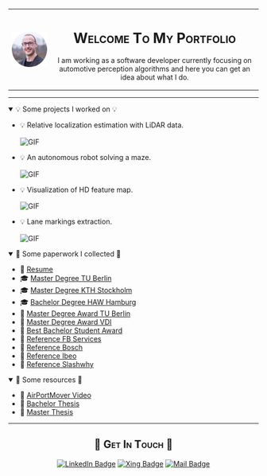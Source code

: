<table border="0">
 <tr>
    <td>
      <img align="center" alt="me" src="media/me.png" width=200px />
    </td>
    <td>
      <h1 align="center" style="font-variant: small-caps"> Welcome To My Portfolio </h1>
      <p align="center" > I am working as a software developer currently focusing on automotive perception algorithms and here you can get an idea about what I do. </p>
    </td>
 </tr>
</table>

---

<details open>
  <summary> 💡 Some projects I worked on 💡 </summary>

  -  💡 Relative localization estimation with LiDAR data.
  
     <img align="center" alt="GIF" src="media/relloc.gif" width=500px />

  -  💡 An autonomous robot solving a maze.

     <img align="center" alt="GIF" src="media/robot.gif" width=500px />

  -  💡 Visualization of HD feature map.

     <img align="center" alt="GIF" src="media/map_matching.gif" width=500px />

  -  💡 Lane markings extraction.

     <img align="center" alt="GIF" src="media/lane_markings.gif" width=500px />

</details>

<details open>
  <summary> 💼 Some paperwork I collected 💼 </summary>

  -  📜 [Resume](docs/resume.pdf)
  -  🎓 [Master Degree TU Berlin](docs/master_tu_berlin.pdf)
  -  🎓 [Master Degree KTH Stockholm](docs/master_kth.pdf)
  -  🎓 [Bachelor Degree HAW Hamburg](docs/bachelor.pdf)
  -  🏅 [Master Degree Award TU Berlin](docs/master_award_tub.pdf)
  -  🏅 [Master Degree Award VDI](docs/master_award_vdi.pdf)
  -  🏅 [Best Bachelor Student Award](docs/bachelor_award.pdf)
  -  💌 [Reference FB Services](docs/reference_fb_services.pdf)
  -  💌 [Reference Bosch](docs/reference_bosch.pdf)
  -  💌 [Reference Ibeo](docs/reference_ibeo.pdf)
  -  💌 [Reference Slashwhy](docs/reference_slashwhy.pdf)
</details>

<details open>
  <summary> 🔗 Some resources 🔗 </summary>

  -  🔗 [AirPortMover Video](https://youtu.be/foe8J7ZyMTM)
  -  🔗 [Bachelor Thesis](https://autosys.informatik.haw-hamburg.de/publication/2018casagrande)
  -  🔗 [Master Thesis](http://urn.kb.se/resolve?urn=urn:nbn:se:kth:diva-306457)

</details>

---

<h2 align="center" style="font-variant: small-caps" > 📨 Get In Touch 📨 </h2>

<p align="center" >
  <a href="https://www.linkedin.com/in/marcocasagrande"><img src="https://img.shields.io/badge/-Marco%20Casagrande%20-blue?style=plastic&amp;labelColor=blue&amp;logo=LinkedIn&amp;link=https://www.linkedin.com/in/marcocasagrande" alt="LinkedIn Badge"></a> 
  <a href="https://www.xing.com/profile/Marco_Casagrande5"><img src="https://img.shields.io/badge/-Marco%20Casagrande%20-blue?style=plastic&amp;labelColor=blue&amp;logo=Xing&amp;link=https://www.xing.com/profile/Marco_Casagrande5" alt="Xing Badge"></a> 
  <a href="mailto:hire.marco.casagrande@outlook.com"><img src="https://img.shields.io/badge/-hire.marco.casagrande@outlook.com%20-blue?style=plastic&amp;labelColor=blue&amp;logo=gmail&amp;link=mailto:hire.marco.casagrande@outlook.com" alt="Mail Badge"></a> 
</p>
